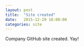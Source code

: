 ```yaml
---
layout: post
title:  "Site created"
date:   2015-12-29 18:00:00
categories: site
---
```


Company GitHub site created. Yay!